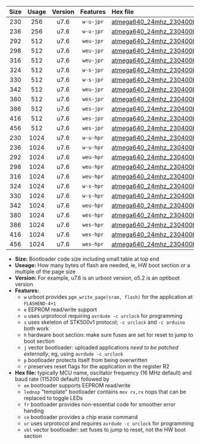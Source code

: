 |Size|Usage|Version|Features|Hex file|
|:-:|:-:|:-:|:-:|:--|
|230|256|u7.6|`w-u-jpr`|[atmega640_24mhz_230400bps_ur_vbl.hex](https://raw.githubusercontent.com/stefanrueger/urboot/main/atmega640_24mhz_230400bps_ur_vbl.hex)|
|236|256|u7.6|`w-u-jpr`|[atmega640_24mhz_230400bps_lednop_ur_vbl.hex](https://raw.githubusercontent.com/stefanrueger/urboot/main/atmega640_24mhz_230400bps_lednop_ur_vbl.hex)|
|292|512|u7.6|`weu-jpr`|[atmega640_24mhz_230400bps_ee_ur_vbl.hex](https://raw.githubusercontent.com/stefanrueger/urboot/main/atmega640_24mhz_230400bps_ee_ur_vbl.hex)|
|298|512|u7.6|`weu-jpr`|[atmega640_24mhz_230400bps_ee_lednop_ur_vbl.hex](https://raw.githubusercontent.com/stefanrueger/urboot/main/atmega640_24mhz_230400bps_ee_lednop_ur_vbl.hex)|
|316|512|u7.6|`weu-jpr`|[atmega640_24mhz_230400bps_ee_lednop_fr_ur_vbl.hex](https://raw.githubusercontent.com/stefanrueger/urboot/main/atmega640_24mhz_230400bps_ee_lednop_fr_ur_vbl.hex)|
|324|512|u7.6|`w-s-jpr`|[atmega640_24mhz_230400bps_vbl.hex](https://raw.githubusercontent.com/stefanrueger/urboot/main/atmega640_24mhz_230400bps_vbl.hex)|
|330|512|u7.6|`w-s-jpr`|[atmega640_24mhz_230400bps_lednop_vbl.hex](https://raw.githubusercontent.com/stefanrueger/urboot/main/atmega640_24mhz_230400bps_lednop_vbl.hex)|
|342|512|u7.6|`weu-jpr`|[atmega640_24mhz_230400bps_ee_lednop_fr_ce_ur_vbl.hex](https://raw.githubusercontent.com/stefanrueger/urboot/main/atmega640_24mhz_230400bps_ee_lednop_fr_ce_ur_vbl.hex)|
|380|512|u7.6|`wes-jpr`|[atmega640_24mhz_230400bps_ee_vbl.hex](https://raw.githubusercontent.com/stefanrueger/urboot/main/atmega640_24mhz_230400bps_ee_vbl.hex)|
|386|512|u7.6|`wes-jpr`|[atmega640_24mhz_230400bps_ee_lednop_vbl.hex](https://raw.githubusercontent.com/stefanrueger/urboot/main/atmega640_24mhz_230400bps_ee_lednop_vbl.hex)|
|416|512|u7.6|`wes-jpr`|[atmega640_24mhz_230400bps_ee_lednop_fr_vbl.hex](https://raw.githubusercontent.com/stefanrueger/urboot/main/atmega640_24mhz_230400bps_ee_lednop_fr_vbl.hex)|
|456|512|u7.6|`wes-jpr`|[atmega640_24mhz_230400bps_ee_lednop_fr_ce_vbl.hex](https://raw.githubusercontent.com/stefanrueger/urboot/main/atmega640_24mhz_230400bps_ee_lednop_fr_ce_vbl.hex)|
|230|1024|u7.6|`w-u-hpr`|[atmega640_24mhz_230400bps_ur.hex](https://raw.githubusercontent.com/stefanrueger/urboot/main/atmega640_24mhz_230400bps_ur.hex)|
|236|1024|u7.6|`w-u-hpr`|[atmega640_24mhz_230400bps_lednop_ur.hex](https://raw.githubusercontent.com/stefanrueger/urboot/main/atmega640_24mhz_230400bps_lednop_ur.hex)|
|292|1024|u7.6|`weu-hpr`|[atmega640_24mhz_230400bps_ee_ur.hex](https://raw.githubusercontent.com/stefanrueger/urboot/main/atmega640_24mhz_230400bps_ee_ur.hex)|
|298|1024|u7.6|`weu-hpr`|[atmega640_24mhz_230400bps_ee_lednop_ur.hex](https://raw.githubusercontent.com/stefanrueger/urboot/main/atmega640_24mhz_230400bps_ee_lednop_ur.hex)|
|316|1024|u7.6|`weu-hpr`|[atmega640_24mhz_230400bps_ee_lednop_fr_ur.hex](https://raw.githubusercontent.com/stefanrueger/urboot/main/atmega640_24mhz_230400bps_ee_lednop_fr_ur.hex)|
|324|1024|u7.6|`w-s-hpr`|[atmega640_24mhz_230400bps.hex](https://raw.githubusercontent.com/stefanrueger/urboot/main/atmega640_24mhz_230400bps.hex)|
|330|1024|u7.6|`w-s-hpr`|[atmega640_24mhz_230400bps_lednop.hex](https://raw.githubusercontent.com/stefanrueger/urboot/main/atmega640_24mhz_230400bps_lednop.hex)|
|342|1024|u7.6|`weu-hpr`|[atmega640_24mhz_230400bps_ee_lednop_fr_ce_ur.hex](https://raw.githubusercontent.com/stefanrueger/urboot/main/atmega640_24mhz_230400bps_ee_lednop_fr_ce_ur.hex)|
|380|1024|u7.6|`wes-hpr`|[atmega640_24mhz_230400bps_ee.hex](https://raw.githubusercontent.com/stefanrueger/urboot/main/atmega640_24mhz_230400bps_ee.hex)|
|386|1024|u7.6|`wes-hpr`|[atmega640_24mhz_230400bps_ee_lednop.hex](https://raw.githubusercontent.com/stefanrueger/urboot/main/atmega640_24mhz_230400bps_ee_lednop.hex)|
|416|1024|u7.6|`wes-hpr`|[atmega640_24mhz_230400bps_ee_lednop_fr.hex](https://raw.githubusercontent.com/stefanrueger/urboot/main/atmega640_24mhz_230400bps_ee_lednop_fr.hex)|
|456|1024|u7.6|`wes-hpr`|[atmega640_24mhz_230400bps_ee_lednop_fr_ce.hex](https://raw.githubusercontent.com/stefanrueger/urboot/main/atmega640_24mhz_230400bps_ee_lednop_fr_ce.hex)|

- **Size:** Bootloader code size including small table at top end
- **Useage:** How many bytes of flash are needed, ie, HW boot section or a multiple of the page size
- **Version:** For example, u7.6 is an urboot version, o5.2 is an optiboot version
- **Features:**
  + `w` urboot provides `pgm_write_page(sram, flash)` for the application at `FLASHEND-4+1`
  + `e` EEPROM read/write support
  + `u` uses urprotocol requiring `avrdude -c urclock` for programming
  + `s` uses skeleton of STK500v1 protocol; `-c urclock` and `-c arduino` both work
  + `h` hardware boot section: make sure fuses are set for reset to jump to boot section
  + `j` vector bootloader: uploaded applications *need to be patched externally*, eg, using `avrdude -c urclock`
  + `p` bootloader protects itself from being overwritten
  + `r` preserves reset flags for the application in the register R2
- **Hex file:** typically MCU name, oscillator frequency (16 MHz default) and baud rate (115200 default) followed by
  + `ee` bootloader supports EEPROM read/write
  + `lednop` "template" bootloader contains `mov rx,rx` nops that can be replaced to toggle LEDs
  + `fr` bootloader provides non-essential code for smoother error handing
  + `ce` bootloader provides a chip erase command
  + `ur` uses urprotocol and requires `avrdude -c urclock` for programming
  + `vbl` vector bootloader: set fuses to jump to reset, not the HW boot section
